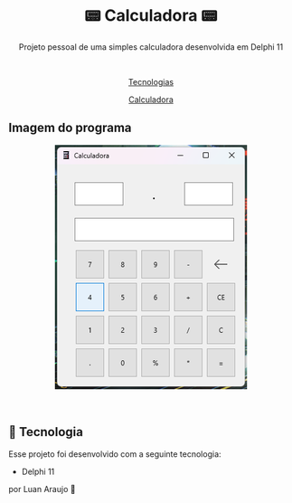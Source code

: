 <h1 align="center"> 📟 Calculadora 📟 </h1>

<p align="center"> Projeto pessoal de uma simples calculadora desenvolvida em Delphi 11</p>
<br/>

<p align="center">
  <a href="#-tecnologias">Tecnologias</a>
</p>
<p align="center">
  <a href="https://github.com/luanaraujo/ProjetoCalculadora/blob/main/Win32/Release/Calculadora.exe">Calculadora</a>
</p>

## Imagem do programa

<p align="center">
  <img alt="Web" src="assets/calc.png">
</p>

<br>

## 🚀 Tecnologia

Esse projeto foi desenvolvido com a seguinte tecnologia:

- Delphi 11

por Luan Araujo :wave:
